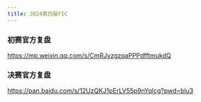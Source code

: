 ```yaml
---
title: 2024第四届FIC
---
```


### 初赛官方复盘

https://mp.weixin.qq.com/s/CmRJvzgzqaPPPdfftmukdQ

### 决赛官方复盘

https://pan.baidu.com/s/12UzQKJ1pErLV55p9nYqlcg?pwd=blu3